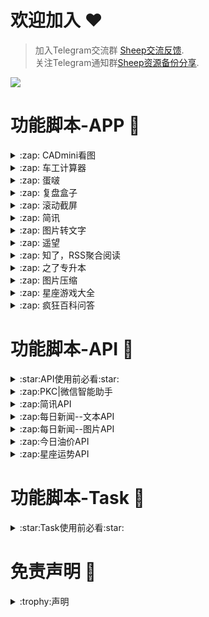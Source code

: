 # 欢迎加入 :hearts:
> 加入Telegram交流群 [Sheep交流反馈](https://t.me/sheep_007_xiaoyang).  
> 关注Telegram通知群[Sheep资源备份分享](https://t.me/sheep_007xiaoyang).



<img src="https://count.getloli.com/get/@SheepFJ">

# 功能脚本-APP :space_invader:

<details>
   <summary>:zap: CADmini看图</summary>  
   
   
导入重写即可: [长按复制](https://raw.githubusercontent.com/SheepFJ/QuantumultX/refs/heads/main/QuantumultX/APP/cadmini/cadmini.js)  
   
   ![app图标](https://is1-ssl.mzstatic.com/image/thumb/Purple221/v4/db/4b/88/db4b886d-4361-b317-b99a-920c4a6fcf8e/AppIcon-1x_U007emarketing-0-7-0-0-85-220-0.png/350x350.png?)
</details>

<details>
   <summary>:zap: 车工计算器</summary>  
   
   
导入重写即可: [长按复制](https://raw.githubusercontent.com/SheepFJ/QuantumultX/refs/heads/main/QuantumultX/APP/chegongjisuan/chegongjisuan.js)  
   
   ![app图标](https://is1-ssl.mzstatic.com/image/thumb/Purple221/v4/c6/62/c4/c662c43e-7357-348a-8399-9777c80b0a05/AppIcon-0-0-1x_U007emarketing-0-7-0-85-220.png/350x350.png?)
</details>

<details>
   <summary>:zap: 蛋啵</summary>  
   
   
导入重写即可: [长按复制](https://raw.githubusercontent.com/SheepFJ/QuantumultX/refs/heads/main/QuantumultX/APP/danbo/danbo.js)  
   
   ![app图标](https://is1-ssl.mzstatic.com/image/thumb/Purple221/v4/32/18/22/32182230-9868-347b-6d6b-4cf6702153a3/AppIcon-0-0-1x_U007emarketing-0-4-0-85-220.png/350x350.png?)
</details>

<details>
   <summary>:zap: 复盘盒子</summary>  
   
   
导入重写即可: [长按复制](https://raw.githubusercontent.com/SheepFJ/QuantumultX/refs/heads/main/QuantumultX/APP/fupanhezi/fupanhezi.js)  
   
   ![app图标](https://is1-ssl.mzstatic.com/image/thumb/Purple211/v4/7a/a5/2c/7aa52c4b-7832-bc4f-0c86-d143c3f17598/AppIcon-0-0-1x_U007emarketing-0-7-0-85-220.png/350x350.png?)
</details>

<details>
   <summary>:zap: 滚动截屏</summary>  
   
   
导入重写即可: [长按复制](https://raw.githubusercontent.com/SheepFJ/QuantumultX/refs/heads/main/QuantumultX/APP/gundongjieping/gdjp.js)  
   
   ![app图标](https://is1-ssl.mzstatic.com/image/thumb/Purple221/v4/7b/61/5a/7b615a0a-6fd8-8360-9e09-0afa03925326/AppIcon-0-1x_U007emarketing-0-7-0-0-85-220-0.png/246x0w.webp)
</details>


<details>
   <summary>:zap: 简讯</summary>  
   
   
导入重写即可: [长按复制](https://raw.githubusercontent.com/SheepFJ/QuantumultX/refs/heads/main/QuantumultX/APP/jianxun/guide.js)  
   
   ![app图标](https://is1-ssl.mzstatic.com/image/thumb/Purple221/v4/5a/10/6e/5a106e61-890b-2ee7-fc27-ceb73deca01b/AppIcon-0-0-1x_U007emarketing-0-8-0-85-220.png/350x350.png?)
</details>

<details>
   <summary>:zap: 图片转文字</summary>  
   
   
导入重写即可: [长按复制](https://raw.githubusercontent.com/SheepFJ/QuantumultX/refs/heads/main/QuantumultX/APP/tupianzhuanwenzi/tupianzhuanwenzi.js)  
   
   ![app图标](https://is1-ssl.mzstatic.com/image/thumb/Purple126/v4/84/8e/ea/848eeae1-a05b-d8ec-181a-aafb8df93ce3/AppIcon-1x_U007emarketing-0-7-0-0-sRGB-85-220-0.png/350x350.png?)
</details>

<details>
   <summary>:zap: 遥望</summary>  
   
   
导入重写即可: [长按复制](https://raw.githubusercontent.com/SheepFJ/QuantumultX/refs/heads/main/QuantumultX/APP/yaowang/yaowang.js)  
   
   ![app图标](https://is1-ssl.mzstatic.com/image/thumb/Purple211/v4/47/9f/e9/479fe9ab-94f5-a286-0a71-96538adc1e4d/AppIcon-0-0-1x_U007emarketing-0-10-0-0-85-220.png/350x350.png?)
</details>

<details>
   <summary>:zap: 知了，RSS聚合阅读</summary>  
   
   
导入重写即可: [长按复制](https://raw.githubusercontent.com/SheepFJ/QuantumultX/refs/heads/main/QuantumultX/APP/zhiliaotuisong/guide.js)  
   
   ![app图标](https://is1-ssl.mzstatic.com/image/thumb/Purple221/v4/58/15/e5/5815e558-8cc3-1175-2969-c374e69c527f/AppIcon-0-1x_U007emarketing-0-5-0-85-220-0.png/350x350.png?)
</details>

<details>
   <summary>:zap: 之了专升本</summary>  
   
   
导入重写即可: [长按复制](https://raw.githubusercontent.com/SheepFJ/QuantumultX/refs/heads/main/QuantumultX/APP/zhiliaozhuanshengben/zhiliaozhuanshengben.js)  
   
   ![app图标](https://is1-ssl.mzstatic.com/image/thumb/Purple221/v4/13/30/6d/13306d4a-04a2-4cec-6ab0-6818d46b5da9/AppIcon-0-0-1x_U007emarketing-0-7-0-0-sRGB-85-220.png/350x350.png?)
</details>

<details>
   <summary>:zap: 图片压缩</summary>  
   
   
导入重写即可: [长按复制](https://raw.githubusercontent.com/SheepFJ/QuantumultX/refs/heads/main/QuantumultX/APP/tupianyasuo/tupianyasuo.js)  

   
</details>

<details>
   <summary>:zap: 星座游戏大全</summary>  
   
   
导入重写即可: [长按复制](https://raw.githubusercontent.com/SheepFJ/QuantumultX/refs/heads/main/QuantumultX/APP/xingzuoyouxidaquan/xingzuoyouxidaquan.js)  

   
</details>

<details>
   <summary>:zap: 疯狂百科问答</summary>  
   
   
导入重写即可: [长按复制](https://raw.githubusercontent.com/SheepFJ/QuantumultX/refs/heads/main/QuantumultX/APP/xingzuoyouxidaquan/xingzuoyouxidaquan.js)  

   
</details>




# 功能脚本-API :space_invader:

<details>
  <summary>:star:API使用前必看:star:</summary>  
   
  **只适配了圈X，其他不适用**   
  **可以在导入重写后safari访问API路径使用**  
  **也可以配合微信PKC插件的API功能使用：**    
  1 导入对应API的重写  
  2 关键词自动回复设置    
  3 自定义接口Api（文本、图片）中进行设置  

   
</details>

<details>
  <summary>:zap:PKC|微信智能助手</summary>  

  导入重写： [长按复制](https://raw.githubusercontent.com/SheepFJ/QuantumultX/refs/heads/main/QuantumultX/API/sheepwechatpkc.js)  

  [详细配置教程--TG](https://t.me/sheep_007xiaoyang/17)
   
</details>

<details>
  <summary>:zap:简讯API</summary>  

  导入重写： [长按复制](https://raw.githubusercontent.com/SheepFJ/QuantumultX/refs/heads/main/QuantumultX/API/jianxunpkc.js)  

  关键词自动回复-->    
  - 匹配模式选开头    
  - 关键字(必填)填 简讯     
  - 自动回复文本(必填)中填 `/pkc text 1` 

自定义接口Api-->  
  - 自定义文本api  
  - API1中填写 `https://movies.disney.com/sheep/jianxun/txt/`  
   
</details>


<details>
  <summary>:zap:每日新闻--文本API</summary>  

  导入重写： [长按复制](https://raw.githubusercontent.com/SheepFJ/QuantumultX/refs/heads/main/QuantumultX/API/newstextpkc.js)  

  关键词自动回复-->    
  - 匹配模式选开头    
  - 关键字(必填)填 今日新闻     
  - 自动回复文本(必填)中填 `/pkc text 2`  

自定义接口Api-->  
  - 自定义文本api  
  - API2中填写 `https://movies.disney.com/sheep/news/text/`  
   
</details>

<details>
  <summary>:zap:每日新闻--图片API</summary>  

  导入重写： [长按复制](https://raw.githubusercontent.com/SheepFJ/QuantumultX/refs/heads/main/QuantumultX/API/newsimagepkc.js)  

  关键词自动回复-->    
  - 匹配模式选开头    
  - 关键字(必填)填 今日新闻     
  - 自动回复文本(必填)中填 `/pkc image 1`  

自定义接口Api-->  
  - 自定义图片api  
  - API1中填写 `https://movies.disney.com/sheep/news/image/`  
   
</details>


<details>
  <summary>:zap:今日油价API</summary>  

  导入重写： [长按复制](https://raw.githubusercontent.com/SheepFJ/QuantumultX/refs/heads/main/QuantumultX/API/oilprices.js)  

  关键词自动回复-->    
  - 匹配模式选开头    
  - 关键字(必填)填 油价=     
  - 自动回复文本(必填)中填 `/pkc text 3 [反选]`  

自定义接口Api-->  
  - 自定义文本api  
  - API3中填写 `https://movies.disney.com/sheep/API/oilPrices/[参数1]/`
   
</details>


<details>
  <summary>:zap:星座运势API</summary>  

  导入重写： [长按复制](https://raw.githubusercontent.com/SheepFJ/QuantumultX/refs/heads/main/QuantumultX/API/constellation.js)  

  关键词自动回复-->    
  - 匹配模式选开头    
  - 关键字(必填)填 星座=     
  - 自动回复文本(必填)中填 `/pkc text 3 [反选]`  

自定义接口Api-->  
  - 自定义文本api  
  - API3中填写 `https://movies.disney.com/sheep/constellation/[参数1]/`
   
</details>





# 功能脚本-Task :space_invader:


<details>
  <summary>:star:Task使用前必看:star:</summary> 
   
   **task任务很多得你手动传参，所以第一步请安装Boxjs并且导入订阅**

   [安装及导入教程](https://t.me/sheep_007xiaoyang/13)

   **圈X-Task-导入**
   1. 复制Task脚本 [长按复制](https://raw.githubusercontent.com/SheepFJ/QuantumultX/refs/heads/main/QuantumultX/sheepTask/introduceTask.json)
   2. 点击圈x主页下方第五个按钮进入
   3. 然后上方第一个按钮进入右上角点➕
   4. 粘贴复制的链接，添加对应任务使用

   **Cron表达式说明**
   1. 分钟 小时 日期 月份 星期几
   2. 35   7    *    *    1-7    表示每周1-7的7点35执行 


   
</details>




# 免责声明 :book:

<details>
  <summary>:trophy:声明</summary>
  
### :construction:免责声明：

* 本项目中的所有解锁与解密分析脚本仅供资源共享与学习交流之用，不对其合法性、准确性、完整性和有效性作任何保证，请用户自行评估和判断。

* 任何间接使用本项目脚本的行为，包括但不限于搭建 VPS 或在违反国家/地区法律及相关规定的情况下传播内容，由此导致的隐私泄漏或其他后果，概由用户自行承担责任。

* 禁止将本项目的任何内容用于商业用途或任何非法目的，因不当使用而引发的后果由使用者自行负责。

* 若任何单位或个人认为本项目的脚本可能侵犯其合法权益，请及时提供身份及权利证明，我们将在核实后移除相关内容。

* 对于脚本使用中可能出现的任何问题，包括但不限于因脚本错误而造成的损失或损害，项目不承担任何责任。

* 用户需在下载后 24 小时内从计算机或移动设备中完全删除上述内容。

* 任何以任何方式访问或使用本项目脚本的用户，均应仔细阅读并遵守本声明。我们保留随时修改或补充本免责声明的权利。使用或复制任何相关内容即视为您已接受本声明。


</details>

